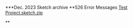 ***Dec. 2023 Sketch archive
**526 Error Messages
[Test Project.sketch.zip](https://github.com/department-of-veterans-affairs/va.gov-team/files/12245691/Test.Project.sketch.zip)

**
